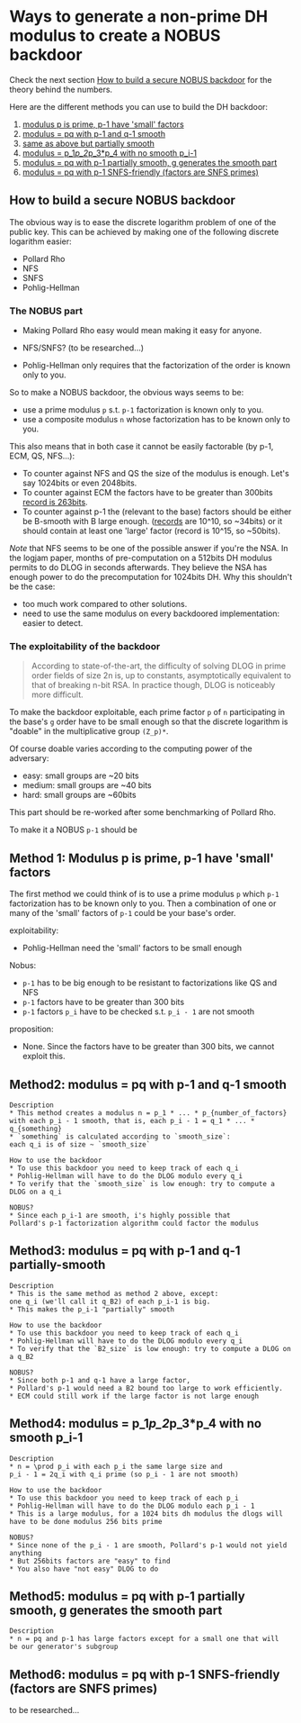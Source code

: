 # Ways to generate a non-prime DH modulus to create a NOBUS backdoor

Check the next section [How to build a secure NOBUS backdoor](how-to-build-a-secure-nobus-backdoor) for the theory behind the numbers.

Here are the different methods you can use to build the DH backdoor:

1. [modulus p is prime, p-1 have 'small' factors]()
1. [modulus = pq with p-1 and q-1 smooth]()
1. [same as above but partially smooth]()
1. [modulus = p_1*p_2*p_3*p_4 with no smooth p_i-1]()
1. [modulus = pq with p-1 partially smooth, g generates the smooth part]()
1. [modulus = pq with p-1 SNFS-friendly (factors are SNFS primes)]()

## How to build a secure NOBUS backdoor

The obvious way is to ease the discrete logarithm problem of one of the public key. This can be achieved by making one of the following discrete logarithm easier:

* Pollard Rho
* NFS
* SNFS
* Pohlig-Hellman

### The NOBUS part

* Making Pollard Rho easy would mean making it easy for anyone.

* NFS/SNFS? (to be researched...)

* Pohlig-Hellman only requires that the factorization of the order is known only to you.

So to make a NOBUS backdoor, the obvious ways seems to be:

* use a prime modulus `p` s.t. `p-1` factorization is known only to you.
* use a composite modulus `n` whose factorization has to be known only to you.

This also means that in both case it cannot be easily factorable (by p-1, ECM, QS, NFS...):

* To counter against NFS and QS the size of the modulus is enough. Let's say 1024bits or even 2048bits.
* To counter against ECM the factors have to be greater than 300bits [record is 263bits](http://www.loria.fr/~zimmerma/records/factor.html).
* To counter against p-1 the (relevant to the base) factors should be either be B-smooth with B large enough. ([records](http://www.loria.fr/~zimmerma/records/Pminus1.html) are 10^10, so ~34bits) or it should contain at least one 'large' factor (record is 10^15, so ~50bits).

*Note* that NFS seems to be one of the possible answer if you're the NSA. In the logjam paper, months of pre-computation on a 512bits DH modulus permits to do DLOG in seconds afterwards. They believe the NSA has enough power to do the precomputation for 1024bits DH. Why this shouldn't be the case:

* too much work compared to other solutions.
* need to use the same modulus on every backdoored implementation: easier to detect.

### The exploitability of the backdoor

> According to state-of-the-art, the difficulty of solving DLOG in prime order fields of size 2n is, up to constants, asymptotically equivalent to that of breaking n-bit RSA. In practice though, DLOG is noticeably more difficult.

To make the backdoor exploitable, each prime factor `p` of `n` participating in the base's `g` order have to be small enough so that the discrete logarithm is "doable" in the multiplicative group `(Z_p)*`.

Of course doable varies according to the computing power of the adversary:

* easy: small groups are ~20 bits
* medium: small groups are ~40 bits
* hard: small groups are ~60bits

This part should be re-worked after some benchmarking of Pollard Rho.

To make it a NOBUS `p-1` should be

## Method 1: Modulus p is prime, p-1 have 'small' factors

The first method we could think of is to use a prime modulus `p` which `p-1` factorization has to be known only to you. Then a combination of one or many of the 'small' factors of `p-1` could be your base's order. 

exploitability:

* Pohlig-Hellman need the 'small' factors to be small enough

Nobus:

* `p-1` has to be big enough to be resistant to factorizations like QS and NFS
* `p-1` factors have to be greater than 300 bits
* `p-1` factors `p_i` have to be checked s.t. `p_i - 1` are not smooth

proposition:

* None. Since the factors have to be greater than 300 bits, we cannot exploit this.


## Method2: modulus = pq with p-1 and q-1 smooth

    Description
    * This method creates a modulus n = p_1 * ... * p_{number_of_factors}
    with each p_i - 1 smooth, that is, each p_i - 1 = q_1 * ... * q_{something} 
    * `something` is calculated according to `smooth_size`:
    each q_i is of size ~ `smooth_size`

    How to use the backdoor
    * To use this backdoor you need to keep track of each q_i
    * Pohlig-Hellman will have to do the DLOG modulo every q_i
    * To verify that the `smooth_size` is low enough: try to compute a DLOG on a q_i

    NOBUS?
    * Since each p_i-1 are smooth, i's highly possible that
    Pollard's p-1 factorization algorithm could factor the modulus


## Method3: modulus = pq with p-1 and q-1 partially-smooth

    Description
    * This is the same method as method 2 above, except:
    one q_i (we'll call it q_B2) of each p_i-1 is big.
    * This makes the p_i-1 "partially" smooth

    How to use the backdoor
    * To use this backdoor you need to keep track of each q_i
    * Pohlig-Hellman will have to do the DLOG modulo every q_i
    * To verify that the `B2_size` is low enough: try to compute a DLOG on a q_B2

    NOBUS?
    * Since both p-1 and q-1 have a large factor, 
    * Pollard's p-1 would need a B2 bound too large to work efficiently.
    * ECM could still work if the large factor is not large enough


## Method4: modulus = p_1*p_2*p_3*p_4 with no smooth p_i-1

    Description
    * n = \prod p_i with each p_i the same large size and
    p_i - 1 = 2q_i with q_i prime (so p_i - 1 are not smooth)
    
    How to use the backdoor
    * To use this backdoor you need to keep track of each p_i
    * Pohlig-Hellman will have to do the DLOG modulo each p_i - 1
    * This is a large modulus, for a 1024 bits dh modulus the dlogs will
    have to be done modulus 256 bits prime

    NOBUS?
    * Since none of the p_i - 1 are smooth, Pollard's p-1 would not yield anything
    * But 256bits factors are "easy" to find
    * You also have "not easy" DLOG to do


## Method5: modulus = pq with p-1 partially smooth, g generates the smooth part

    Description
    * n = pq and p-1 has large factors except for a small one that will
    be our generator's subgroup


## Method6: modulus = pq with p-1 SNFS-friendly (factors are SNFS primes)

to be researched...
